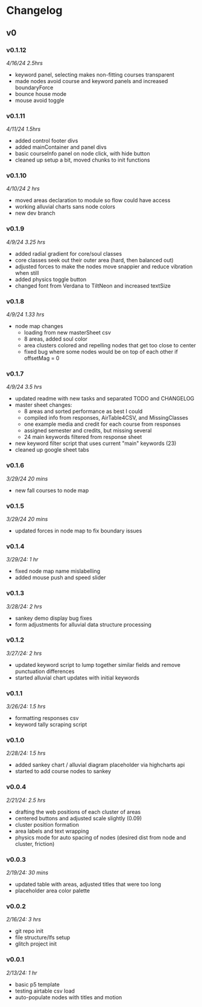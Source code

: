 # Changelog

## v0

### v0.1.12

*4/16/24 2.5hrs*

- keyword panel, selecting makes non-fitting courses transparent
- made nodes avoid course and keyword panels and increased boundaryForce
- bounce house mode
- mouse avoid toggle

### v0.1.11

*4/11/24 1.5hrs*

- added control footer divs
- added mainContainer and panel divs
- basic courseInfo panel on node click, with hide button
- cleaned up setup a bit, moved chunks to init functions

### v0.1.10

*4/10/24 2 hrs*

- moved areas declaration to module so flow could have access
- working alluvial charts sans node colors
- new dev branch

### v0.1.9

*4/9/24 3.25 hrs*

- added radial gradient for core/soul classes
- core classes seek out their outer area (hard, then balanced out)
- adjusted forces to make the nodes move snappier and reduce vibration when still
- added physics toggle button
- changed font from Verdana to TiltNeon and increased textSize

### v0.1.8

*4/9/24 1.33 hrs*

- node map changes
  - loading from new masterSheet csv
  - 8 areas, added soul color
  - area clusters colored and repelling nodes that get too close to center
  - fixed bug where some nodes would be on top of each other if offsetMag = 0

### v0.1.7

*4/9/24 3.5 hrs*

- updated readme with new tasks and separated TODO and CHANGELOG
- master sheet changes:
  - 8 areas and sorted performance as best I could
  - compiled info from responses, AirTable4CSV, and MissingClasses
  - one example media and credit for each course from responses
  - assigned semester and credits, but missing several
  - 24 main keywords filtered from response sheet
- new keyword filter script that uses current "main" keywords (23)
- cleaned up google sheet tabs

### v0.1.6

*3/29/24 20 mins*

- new fall courses to node map

### v0.1.5

*3/29/24 20 mins*

- updated forces in node map to fix boundary issues

### v0.1.4

*3/29/24: 1 hr*

- fixed node map name mislabelling
- added mouse push and speed slider

### v0.1.3

*3/28/24: 2 hrs*

- sankey demo display bug fixes
- form adjustments for alluvial data structure processing

### v0.1.2

*3/27/24: 2 hrs*

- updated keyword script to lump together similar fields and remove punctuation differences
- started alluvial chart updates with initial keywords

### v0.1.1

*3/26/24: 1.5 hrs*

- formatting responses csv
- keyword tally scraping script

### v0.1.0

*2/28/24:  1.5 hrs*

- added sankey chart / alluvial diagram placeholder via highcharts api
- started to add course nodes to sankey

### v0.0.4

*2/21/24: 2.5 hrs*

- drafting the web positions of each cluster of areas
- centered buttons and adjusted scale slightly (0.09)
- cluster position formation
- area labels and text wrapping
- physics mode for auto spacing of nodes (desired dist from node and cluster, friction)

### v0.0.3

*2/19/24: 30 mins*

- updated table with areas, adjusted titles that were too long
- placeholder area color palette

### v0.0.2

*2/16/24: 3 hrs*

- git repo init
- file structure/lfs setup
- glitch project init

### v0.0.1

*2/13/24: 1 hr*

- basic p5 template
- testing airtable csv load
- auto-populate nodes with titles and motion
  